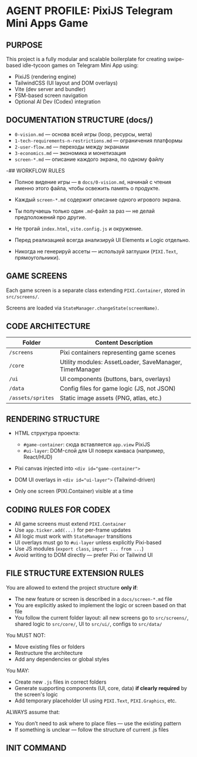# AGENT PROFILE: PixiJS Telegram Mini Apps Game

## PURPOSE

This project is a fully modular and scalable boilerplate for creating swipe-based idle-tycoon games on Telegram Mini App using:
- PixiJS (rendering engine)
- TailwindCSS (UI layout and DOM overlays)
- Vite (dev server and bundler)
- FSM-based screen navigation
- Optional AI Dev (Codex) integration

## DOCUMENTATION STRUCTURE (docs/)

- `0-vision.md` — основа всей игры (loop, ресурсы, мета)
- `1-tech-requirements-n-restrictions.md` — ограничения платформы
- `2-user-flow.md` — переходы между экранами
- `3-economics.md` — экономика и монетизация
- `screen-*.md` — описание каждого экрана, по одному файлу

-## WORKFLOW RULES

- Полное видение игры — в `docs/0-vision.md`, начинай с чтения именно этого файла, чтобы освежить память о продукте.

- Каждый `screen-*.md` содержит описание одного игрового экрана.
- Ты получаешь только один `.md`-файл за раз — не делай предположений про другие.
- Не трогай `index.html`, `vite.config.js` и окружение.
- Перед реализацией всегда анализируй UI Elements и Logic отдельно.
- Никогда не генерируй ассеты — используй заглушки (`PIXI.Text`, прямоугольники).

## GAME SCREENS

Each game screen is a separate class extending `PIXI.Container`, stored in `src/screens/`.

Screens are loaded via `StateManager.changeState(screenName)`.

## CODE ARCHITECTURE

| Folder           | Content Description                                     |
|------------------|----------------------------------------------------------|
| `/screens`       | Pixi containers representing game scenes                 |
| `/core`          | Utility modules: AssetLoader, SaveManager, TimerManager |
| `/ui`            | UI components (buttons, bars, overlays)                 |
| `/data`          | Config files for game logic (JS, not JSON)              |
| `/assets/sprites`| Static image assets (PNG, atlas, etc.)                 |

## RENDERING STRUCTURE

- HTML структура проекта:
  - `#game-container`: сюда вставляется `app.view` PixiJS
  - `#ui-layer`: DOM-слой для UI поверх канваса (например, React/HUD)

- Pixi canvas injected into `<div id="game-container">`
- DOM UI overlays in `<div id="ui-layer">` (Tailwind-driven)
- Only one screen (PIXI.Container) visible at a time

## CODING RULES FOR CODEX

- All game screens must extend `PIXI.Container`
- Use `app.ticker.add(...)` for per-frame updates
- All logic must work with `StateManager` transitions
- UI overlays must go to `#ui-layer` unless explicitly Pixi-based
- Use JS modules (`export class`, `import ... from ...`)
- Avoid writing to DOM directly — prefer Pixi or Tailwind UI

## FILE STRUCTURE EXTENSION RULES

You are allowed to extend the project structure **only if**:

- The new feature or screen is described in a `docs/screen-*.md` file
- You are explicitly asked to implement the logic or screen based on that file
- You follow the current folder layout: all new screens go to `src/screens/`, shared logic to `src/core/`, UI to `src/ui/`, configs to `src/data/`

You MUST NOT:
- Move existing files or folders
- Restructure the architecture
- Add any dependencies or global styles

You MAY:
- Create new `.js` files in correct folders
- Generate supporting components (UI, core, data) **if clearly required** by the screen's logic
- Add temporary placeholder UI using `PIXI.Text`, `PIXI.Graphics`, etc.

ALWAYS assume that:
- You don’t need to ask where to place files — use the existing pattern
- If something is unclear — follow the structure of current .js files

## INIT COMMAND
